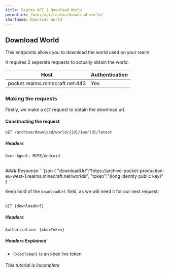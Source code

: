 ```yaml
---
title: Realms API | Download World
permalink: /wiki/api/realms/download-world/
shortname: Download World
---
```

## Download World
This endpoints allows you to download the world used on your realm.

It requires 2 seperate requests to actually obtain the world.

|Host|Authentication|
|----|--------------|
|pocket.realms.minecraft.net:443|Yes|

### Making the requests
Firstly, we make a `GET` request to obtain the download url.

#### Constructing the request

```
GET /archive/download/world/{id}/{world}/latest
```

##### Headers
```http
User-Agent: MCPE/Android
```
  
<br>
#### Response
```json
{
    "downloadUrl":"https://archive-pocket-production-eu-west-1.realms.minecraft.net/worlds",
    "token":"(long identity public key)"
}
```

Keep hold of the `downloadUrl` field, as we will need it for our next request:
<br><br>
```
GET {downloadUrl}
```

##### Headers
```http
Authorization: {xboxToken}
```

##### Headers Explained
* `{xboxToken}` is an xbox live token
  
  
###### This tutorial is incomplete
